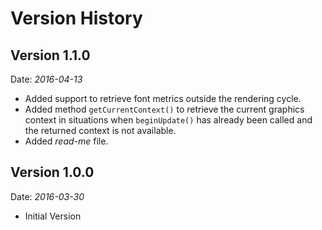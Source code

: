 # Version History

## Version 1.1.0
Date: *2016-04-13*

- Added support to retrieve font metrics outside the rendering cycle.
- Added method `getCurrentContext()` to retrieve the current graphics context
in situations when `beginUpdate()` has already been called and the returned context
is not available.
- Added *read-me* file.

## Version 1.0.0
Date: *2016-03-30*

- Initial Version